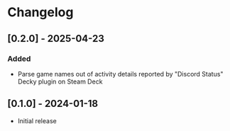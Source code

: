 # Changelog

## [0.2.0] - 2025-04-23

### Added

- Parse game names out of activity details reported by "Discord Status" Decky plugin on Steam Deck

## [0.1.0] - 2024-01-18

- Initial release
